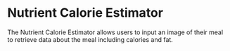 # Nutrient Calorie Estimator

The Nutrient Calorie Estimator allows users to input an image of their meal to retrieve data about the meal including calories and fat.
